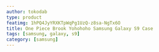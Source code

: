 ```yaml
---
author: tokodab
type: product
featimg: 1hPQ4JyYRXKTpWqPg1UzQ-z8sa-NgTx6O
title: One Piece Brook Yohohoho Samsung Galaxy S9 Case
tags: [samsung, galaxy, s9]
category: [samsung]
---
```

